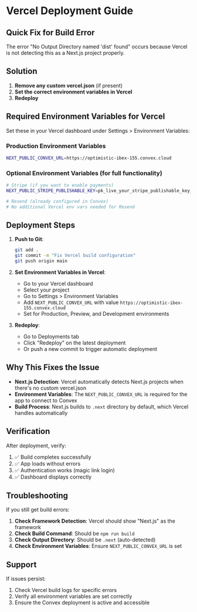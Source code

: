 # Vercel Deployment Guide

## Quick Fix for Build Error

The error "No Output Directory named 'dist' found" occurs because Vercel is not detecting this as a Next.js project properly.

## Solution

1. **Remove any custom vercel.json** (if present)
2. **Set the correct environment variables in Vercel**
3. **Redeploy**

## Required Environment Variables for Vercel

Set these in your Vercel dashboard under Settings > Environment Variables:

### Production Environment Variables

```bash
NEXT_PUBLIC_CONVEX_URL=https://optimistic-ibex-155.convex.cloud
```

### Optional Environment Variables (for full functionality)

```bash
# Stripe (if you want to enable payments)
NEXT_PUBLIC_STRIPE_PUBLISHABLE_KEY=pk_live_your_stripe_publishable_key_here

# Resend (already configured in Convex)
# No additional Vercel env vars needed for Resend
```

## Deployment Steps

1. **Push to Git**:
   ```bash
   git add .
   git commit -m "Fix Vercel build configuration"
   git push origin main
   ```

2. **Set Environment Variables in Vercel**:
   - Go to your Vercel dashboard
   - Select your project
   - Go to Settings > Environment Variables
   - Add `NEXT_PUBLIC_CONVEX_URL` with value `https://optimistic-ibex-155.convex.cloud`
   - Set for Production, Preview, and Development environments

3. **Redeploy**:
   - Go to Deployments tab
   - Click "Redeploy" on the latest deployment
   - Or push a new commit to trigger automatic deployment

## Why This Fixes the Issue

- **Next.js Detection**: Vercel automatically detects Next.js projects when there's no custom vercel.json
- **Environment Variables**: The `NEXT_PUBLIC_CONVEX_URL` is required for the app to connect to Convex
- **Build Process**: Next.js builds to `.next` directory by default, which Vercel handles automatically

## Verification

After deployment, verify:
1. ✅ Build completes successfully
2. ✅ App loads without errors
3. ✅ Authentication works (magic link login)
4. ✅ Dashboard displays correctly

## Troubleshooting

If you still get build errors:

1. **Check Framework Detection**: Vercel should show "Next.js" as the framework
2. **Check Build Command**: Should be `npm run build`
3. **Check Output Directory**: Should be `.next` (auto-detected)
4. **Check Environment Variables**: Ensure `NEXT_PUBLIC_CONVEX_URL` is set

## Support

If issues persist:
1. Check Vercel build logs for specific errors
2. Verify all environment variables are set correctly
3. Ensure the Convex deployment is active and accessible
